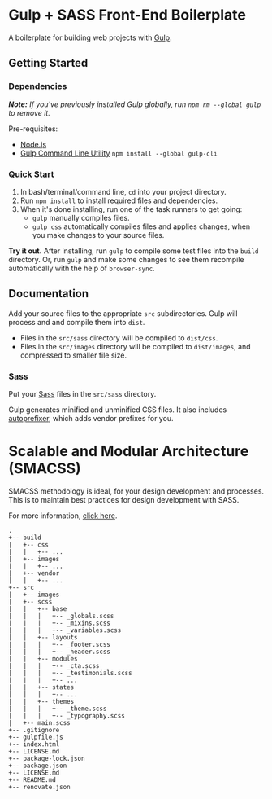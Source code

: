 # Gulp + SASS Front-End Boilerplate

A boilerplate for building web projects with [Gulp](https://gulpjs.com/).

## Getting Started

### Dependencies

*__Note:__ If you've previously installed Gulp globally, run `npm rm --global gulp` to remove it.*

Pre-requisites:
- [Node.js](http://nodejs.org)
- [Gulp Command Line Utility](http://gulpjs.com) `npm install --global gulp-cli`

### Quick Start

1. In bash/terminal/command line, `cd` into your project directory.
2. Run `npm install` to install required files and dependencies.
3. When it's done installing, run one of the task runners to get going:
	- `gulp` manually compiles files.
	- `gulp css` automatically compiles files and applies changes, when you make changes to your source files.

**Try it out.** After installing, run `gulp` to compile some test files into the `build` directory. Or, run `gulp` and make some changes to see them recompile automatically with the help of ``browser-sync``.

## Documentation

Add your source files to the appropriate `src` subdirectories. Gulp will process and and compile them into `dist`.

- Files in the `src/sass` directory will be compiled to `dist/css`.
- Files in the `src/images` directory will be compiled to `dist/images`, and compressed to smaller file size.

### Sass

Put your [Sass](https://sass-lang.com/) files in the `src/sass` directory.

Gulp generates minified and unminified CSS files. It also includes [autoprefixer](https://github.com/postcss/autoprefixer), which adds vendor prefixes for you.

# Scalable and Modular Architecture (SMACSS)

SMACSS methodology is ideal, for your design development and processes. This is to maintain best practices for design development with SASS.

For more information, [click here](http://smacss.com/).

```
.
+-- build
|   +-- css
|   |   +-- ...
|   +-- images
|   |   +-- ...
|   +-- vendor
|   |   +-- ...
+-- src
|   +-- images
|   +-- scss
|   |   +-- base
|   |   |   +-- _globals.scss
|   |   |   +-- _mixins.scss
|   |   |   +-- _variables.scss
|   |   +-- layouts
|   |   |   +-- _footer.scss
|   |   |   +-- _header.scss
|   |   +-- modules
|   |   |   +-- _cta.scss
|   |   |   +-- _testimonials.scss
|   |   |   +-- ...
|   |   +-- states
|   |   |   +-- ...
|   |   +-- themes
|   |   |   +-- _theme.scss
|   |   |   +-- _typography.scss
|   +-- main.scss
+-- .gitignore
+-- gulpfile.js
+-- index.html
+-- LICENSE.md
+-- package-lock.json
+-- package.json
+-- LICENSE.md
+-- README.md
+-- renovate.json
```